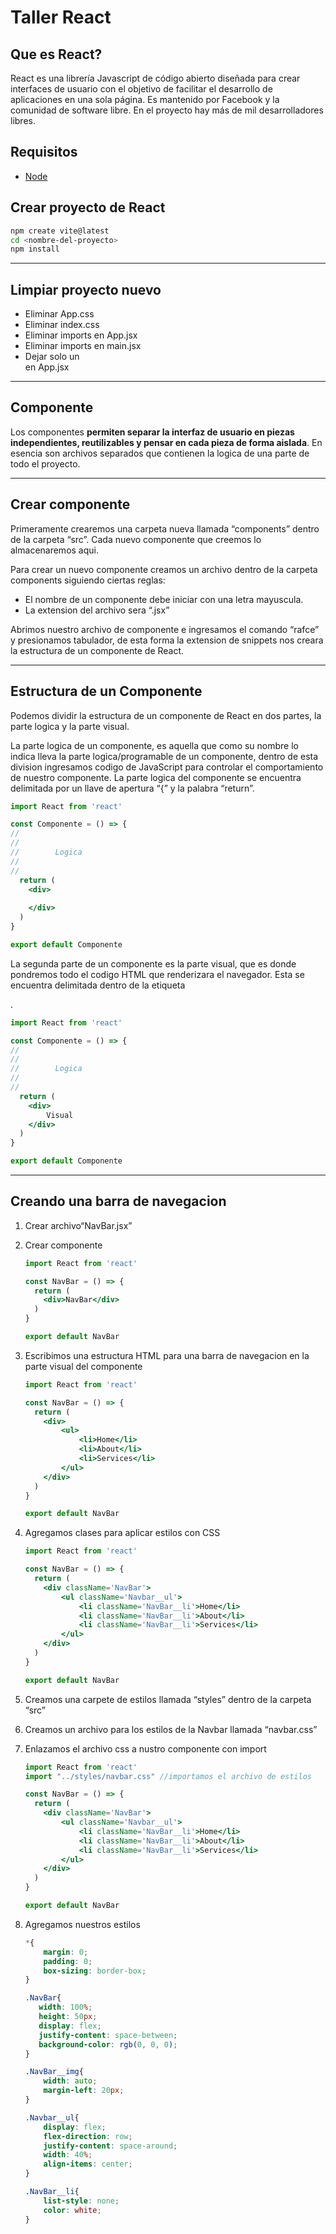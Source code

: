 # Taller React

## Que es React?

React es una librería Javascript de código abierto diseñada para crear interfaces de usuario con el objetivo de facilitar el desarrollo de aplicaciones en una sola página. Es mantenido por Facebook y la comunidad de software libre. En el proyecto hay más de mil desarrolladores libres.

## Requisitos

- [Node](https://nodejs.org/en)

## Crear proyecto de React

```bash
npm create vite@latest
cd <nombre-del-proyecto>
npm install
```

---

## Limpiar proyecto nuevo

- Eliminar App.css
- Eliminar index.css
- Eliminar imports en App.jsx
- Eliminar imports en main.jsx
- Dejar solo un <div> en App.jsx

---

## Componente

Los componentes **permiten separar la interfaz de usuario en piezas independientes, reutilizables y pensar en cada pieza de forma aislada**. En esencia son archivos separados que contienen la logica de una parte de todo el proyecto.

---

## Crear componente

Primeramente crearemos una carpeta nueva llamada “components” dentro de la carpeta “src”. Cada nuevo componente que creemos lo almacenaremos aqui.

Para crear un nuevo componente creamos un archivo dentro de la carpeta components siguiendo ciertas reglas:

- El nombre de un componente debe iniciar con una letra mayuscula.
- La extension del archivo sera “.jsx”

Abrimos nuestro archivo de componente e ingresamos el comando “rafce” y presionamos tabulador, de esta forma la extension de snippets nos creara la estructura de un componente de React.

---

## Estructura de un Componente

Podemos dividir la estructura de un componente de React en dos partes, la parte logica y la parte visual.

La parte logica de un componente, es aquella que como su nombre lo indica lleva la parte logica/programable de un componente, dentro de esta division ingresamos codigo de JavaScript para controlar el comportamiento de nuestro componente. La parte logica del componente se encuentra delimitada por un llave de apertura “{” y la palabra “return”.

```jsx
import React from 'react'

const Componente = () => {
//
//
//        Logica
//
//
  return (
    <div>
        
    </div>
  )
}

export default Componente
```

La segunda parte de un componente es la parte visual, que es donde pondremos todo el codigo HTML que renderizara el navegador. Esta se encuentra delimitada dentro de la etiqueta <div>.

```jsx
import React from 'react'

const Componente = () => {
//
//
//        Logica
//
//
  return (
    <div>
        Visual
    </div>
  )
}

export default Componente
```

---

## Creando una barra de navegacion

1. Crear archivo“NavBar.jsx”
2. Crear componente
    
    ```jsx
    import React from 'react'
    
    const NavBar = () => {
      return (
        <div>NavBar</div>
      )
    }
    
    export default NavBar
    ```
    
3. Escribimos una estructura HTML para una barra de navegacion en la parte visual del componente
    
    ```jsx
    import React from 'react'
    
    const NavBar = () => {
      return (
        <div>
            <ul>
                <li>Home</li>
                <li>About</li>
                <li>Services</li>
            </ul>
        </div>
      )
    }
    
    export default NavBar
    ```
    
4. Agregamos clases para aplicar estilos con CSS
    
    ```jsx
    import React from 'react'
    
    const NavBar = () => {
      return (
        <div className='NavBar'>
            <ul className='Navbar__ul'>
                <li className='NavBar__li'>Home</li>
                <li className='NavBar__li'>About</li>
                <li className='NavBar__li'>Services</li>
            </ul>
        </div>
      )
    }
    
    export default NavBar
    ```
    
5. Creamos una carpete de estilos llamada “styles” dentro de la carpeta “src”
6. Creamos un archivo para los estilos de la Navbar llamada “navbar.css”
7. Enlazamos el archivo css a nustro componente con import
    
    ```jsx
    import React from 'react'
    import "../styles/navbar.css" //importamos el archivo de estilos
    
    const NavBar = () => {
      return (
        <div className='NavBar'>
            <ul className='Navbar__ul'>
                <li className='NavBar__li'>Home</li>
                <li className='NavBar__li'>About</li>
                <li className='NavBar__li'>Services</li>
            </ul>
        </div>
      )
    }
    
    export default NavBar
    ```
    
8. Agregamos nuestros estilos
    
    ```css
    *{
        margin: 0;
        padding: 0;
        box-sizing: border-box;
    }
    
    .NavBar{
       width: 100%;
       height: 50px;
       display: flex;
       justify-content: space-between;
       background-color: rgb(0, 0, 0);
    }
    
    .NavBar__img{
        width: auto;
        margin-left: 20px;
    }
    
    .Navbar__ul{
        display: flex;
        flex-direction: row;
        justify-content: space-around;
        width: 40%;
        align-items: center;
    }
    
    .NavBar__li{
        list-style: none;
        color: white;
    }
    ```